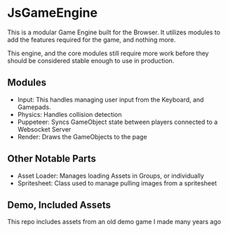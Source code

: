 # JsGameEngine

This is a modular Game Engine built for the Browser. It utilizes modules to add the features required for the game, and nothing more.

This engine, and the core modules still require more work before they should be considered stable enough to use in production.

## Modules

- Input: This handles managing user input from the Keyboard, and Gamepads.
- Physics: Handles collision detection
- Puppeteer: Syncs GameObject state between players connected to a Websocket Server
- Render: Draws the GameObjects to the page

## Other Notable Parts
- Asset Loader: Manages loading Assets in Groups, or individually
- Spritesheet: Class used to manage pulling images from a spritesheet

## Demo, Included Assets
This repo includes assets from an old demo game I made many years ago